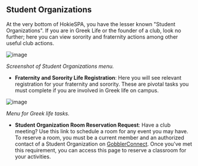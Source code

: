 ## Student Organizations 
At the very bottom of HokieSPA, you have the lesser known "Student Organizations". If you are in Greek Life or the founder of a club, look no further; here you can view sorority and fraternity actions among other useful club actions.

![image](https://hackmd.io/_uploads/S1_LMIxpyl.png)

*Screenshot of Student Organizations menu.*

* **Fraternity and Sorority Life Registration**: Here you will see relevant registration for your fraternity and sorority. These are pivotal tasks you must complete if you are involved in Greek life on campus.

![image](https://hackmd.io/_uploads/Bkx39YFa1x.png)

*Menu for Greek life tasks.*

* **Student Organization Room Reservation Request**: Have a club meeting? Use this link to schedule a room for any event you may have. To reserve a room, you must be a current member and an authorized contact of a Student Organization on [GobblerConnect](https://gobblerconnect.vt.edu/). Once you've met this requirement, you can access this page to reserve a classroom for your activities.